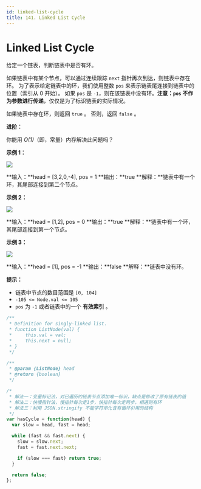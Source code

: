 ```yaml
---
id: linked-list-cycle
title: 141. Linked List Cycle
---
```


# Linked List Cycle

给定一个链表，判断链表中是否有环。

如果链表中有某个节点，可以通过连续跟踪 `next` 指针再次到达，则链表中存在环。 为了表示给定链表中的环，我们使用整数 `pos` 来表示链表尾连接到链表中的位置（索引从 0 开始）。 如果 `pos` 是 `-1`，则在该链表中没有环。**注意：`pos` 不作为参数进行传递**，仅仅是为了标识链表的实际情况。

如果链表中存在环，则返回 `true` 。 否则，返回 `false` 。



**进阶：**

你能用 _O(1)_（即，常量）内存解决此问题吗？



**示例 1：**

![](https://assets.leetcode-cn.com/aliyun-lc-upload/uploads/2018/12/07/circularlinkedlist.png)

**输入：**head = \[3,2,0,-4], pos = 1 **输出：**true **解释：**链表中有一个环，其尾部连接到第二个节点。

**示例 2：**

![](https://assets.leetcode-cn.com/aliyun-lc-upload/uploads/2018/12/07/circularlinkedlist_test2.png)

**输入：**head = \[1,2], pos = 0 **输出：**true **解释：**链表中有一个环，其尾部连接到第一个节点。

**示例 3：**

![](https://assets.leetcode-cn.com/aliyun-lc-upload/uploads/2018/12/07/circularlinkedlist_test3.png)

**输入：**head = \[1], pos = -1 **输出：**false **解释：**链表中没有环。



**提示：**

-   链表中节点的数目范围是 `[0, 104]`
-   `-105 <= Node.val <= 105`
-   `pos` 为 `-1` 或者链表中的一个 **有效索引** 。



```javascript
/**
 * Definition for singly-linked list.
 * function ListNode(val) {
 *     this.val = val;
 *     this.next = null;
 * }
 */

/**
 * @param {ListNode} head
 * @return {boolean}
 */

/*
 * 解法一：变量标记法，对已遍历的链表节点添加唯一标识，缺点是修改了原有链表的值
 * 解法二：快慢指针法，慢指针每次走1步，快指针每次走两步，相遇则有环
 * 解法三：利用 JSON.stringify 不能字符串化含有循环引用的结构
 */
var hasCycle = function(head) {
  var slow = head, fast = head;

  while (fast && fast.next) {
    slow = slow.next;
    fast = fast.next.next;

    if (slow === fast) return true;
  }

  return false;
};

```
